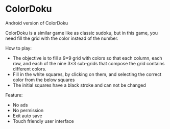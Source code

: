 # ColorDoku
Android version of ColorDoku

ColorDoku is a similar game like as classic sudoku, but in this game, you need fill the grid with the color instead of the number.

How to play:
 - The objective is to fill a 9×9 grid with colors so that each column, each row, and each of the nine 3×3 sub-grids that compose the grid contains different colors.
 - Fill in the white squares, by clicking on them, and selecting the correct color from the below squares
 - The initial squares have a black stroke and can not be changed
 
Feature:
 - No ads
 - No permission 
 - Exit auto save
 - Touch friendly user interface
